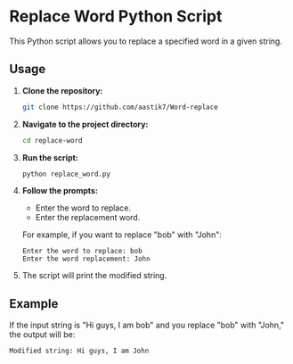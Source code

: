 # Replace Word Python Script

This Python script allows you to replace a specified word in a given string.

## Usage

1. **Clone the repository:**

    ```bash
    git clone https://github.com/aastik7/Word-replace
    ```

2. **Navigate to the project directory:**

    ```bash
    cd replace-word
    ```

3. **Run the script:**

    ```bash
    python replace_word.py
    ```

4. **Follow the prompts:**

    - Enter the word to replace.
    - Enter the replacement word.

   For example, if you want to replace "bob" with "John":

    ```plaintext
    Enter the word to replace: bob
    Enter the word replacement: John
    ```

5. The script will print the modified string.

## Example

If the input string is "Hi guys, I am bob" and you replace "bob" with "John," the output will be:

```plaintext
Modified string: Hi guys, I am John
